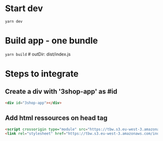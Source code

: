 # Start dev

`yarn dev`

# Build app - one bundle

`yarn build` # outDir: dist/index.js

# Steps to integrate

## Create a div with '3shop-app' as #id

```html
<div id="3shop-app"></div>
```

## Add html ressources on head tag

```html
<script crossorigin type="module" src="https://tbw.s3.eu-west-3.amazonaws.com/index.js"></script>
<link rel="stylesheet" href="https://tbw.s3.eu-west-3.amazonaws.com/index.css" />
```
